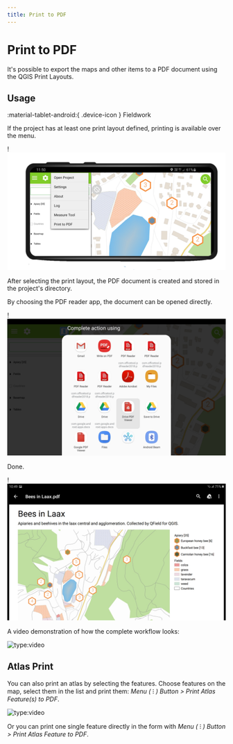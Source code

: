 ```yaml
---
title: Print to PDF
---
```


# Print to PDF

It's possible to export the maps and other items to a PDF document using the QGIS Print Layouts.

## Usage
:material-tablet-android:{ .device-icon } Fieldwork

If the project has at least one print layout defined, printing is
available over the menu.

!![](../assets/images/print_menu.png)

After selecting the print layout, the PDF document is created and stored
in the project's directory.

By choosing the PDF reader app, the document can be opened directly.

!![](../assets/images/print_open.jpg)

Done.

!![](../assets/images/print_document.jpg)

A video demonstration of how the complete workflow looks:

![type:video](https://player.vimeo.com/video/499566180)

## Atlas Print

You can also print an atlas by selecting the features. Choose features on the map, select them in the list and print them: *Menu ( ⁝ ) Button > Print Atlas Feature(s) to PDF*.

![type:video](https://player.vimeo.com/video/604740848)

Or you can print one single feature directly in the form with *Menu ( ⁝ ) Button > Print Atlas Feature to PDF*.